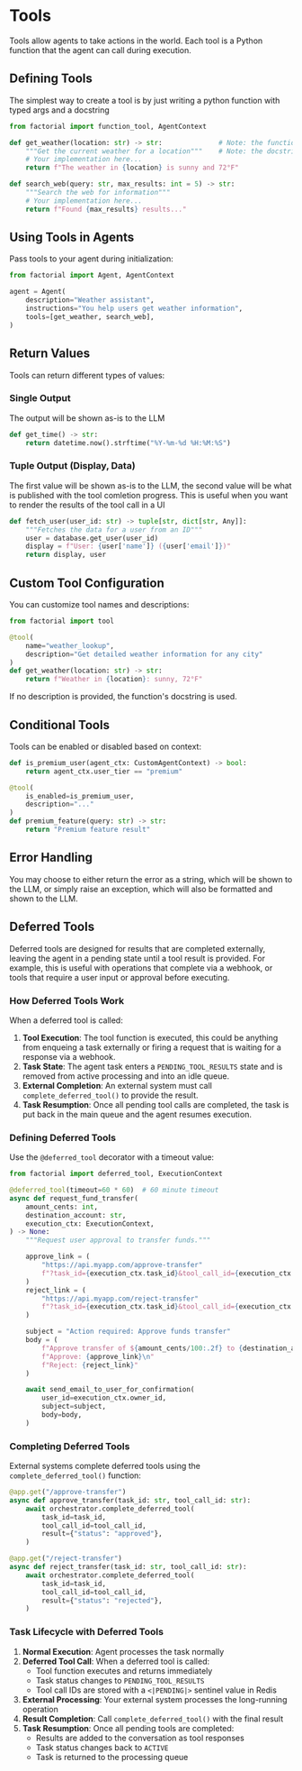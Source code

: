 # Tools

Tools allow agents to take actions in the world. Each tool is a Python function that the agent can call during execution.

## Defining Tools

The simplest way to create a tool is by just writing a python function with typed args and a docstring

```python
from factorial import function_tool, AgentContext

def get_weather(location: str) -> str:              # Note: the function args and their type hints define the schema for the tool sent to the LLM
    """Get the current weather for a location"""    # Note: the docstring is the tool description sent to the LLM
    # Your implementation here...
    return f"The weather in {location} is sunny and 72°F"

def search_web(query: str, max_results: int = 5) -> str:
    """Search the web for information"""
    # Your implementation here...
    return f"Found {max_results} results..."
```

## Using Tools in Agents

Pass tools to your agent during initialization:

```python
from factorial import Agent, AgentContext

agent = Agent(
    description="Weather assistant",
    instructions="You help users get weather information",
    tools=[get_weather, search_web],
)
```

## Return Values

Tools can return different types of values:

### Single Output
The output will be shown as-is to the LLM

```python
def get_time() -> str:
    return datetime.now().strftime("%Y-%m-%d %H:%M:%S")
```

### Tuple Output (Display, Data)
The first value will be shown as-is to the LLM, the second value will be what is published
with the tool comletion progress. 
This is useful when you want to render the results of the tool call in a UI

```python
def fetch_user(user_id: str) -> tuple[str, dict[str, Any]]:
    """Fetches the data for a user from an ID"""
    user = database.get_user(user_id)
    display = f"User: {user['name']} ({user['email']})"
    return display, user
```

## Custom Tool Configuration

You can customize tool names and descriptions:

```python
from factorial import tool

@tool(
    name="weather_lookup",
    description="Get detailed weather information for any city"
)
def get_weather(location: str) -> str:
    return f"Weather in {location}: sunny, 72°F"
```

If no description is provided, the function's docstring is used.

## Conditional Tools

Tools can be enabled or disabled based on context:

```python
def is_premium_user(agent_ctx: CustomAgentContext) -> bool:
    return agent_ctx.user_tier == "premium"

@tool(
    is_enabled=is_premium_user,
    description="..."
)
def premium_feature(query: str) -> str:
    return "Premium feature result"
```

## Error Handling

You may choose to either return the error as a string, which will be shown to the LLM, or simply raise an exception, which will also be formatted
and shown to the LLM. 


## Deferred Tools

Deferred tools are designed for results that are completed externally, leaving the agent in a pending state until a tool result is provided. For example, this is useful with operations that complete via a webhook, or tools that require a user input or approval before executing. 


### How Deferred Tools Work

When a deferred tool is called:

1. **Tool Execution**: The tool function is executed, this could be anything from enqueing a task externally or firing a request that is waiting for a response via a webhook.
2. **Task State**: The agent task enters a `PENDING_TOOL_RESULTS` state and is removed from active processing and into an idle queue.
3. **External Completion**: An external system must call `complete_deferred_tool()` to provide the result.
4. **Task Resumption**: Once all pending tool calls are completed, the task is put back in the main queue and the agent resumes execution.

### Defining Deferred Tools

Use the `@deferred_tool` decorator with a timeout value:

```python
from factorial import deferred_tool, ExecutionContext

@deferred_tool(timeout=60 * 60)  # 60 minute timeout
async def request_fund_transfer(
    amount_cents: int,
    destination_account: str,
    execution_ctx: ExecutionContext,
) -> None:
    """Request user approval to transfer funds."""

    approve_link = (
        "https://api.myapp.com/approve-transfer"
        f"?task_id={execution_ctx.task_id}&tool_call_id={execution_ctx.current_tool_call_id}"
    )
    reject_link = (
        "https://api.myapp.com/reject-transfer"
        f"?task_id={execution_ctx.task_id}&tool_call_id={execution_ctx.current_tool_call_id}"
    )

    subject = "Action required: Approve funds transfer"
    body = (
        f"Approve transfer of ${amount_cents/100:.2f} to {destination_account}.\n"
        f"Approve: {approve_link}\n"
        f"Reject: {reject_link}"
    )

    await send_email_to_user_for_confirmation(
        user_id=execution_ctx.owner_id,
        subject=subject,
        body=body,
    )
```

### Completing Deferred Tools

External systems complete deferred tools using the `complete_deferred_tool()` function: 

```python
@app.get("/approve-transfer")
async def approve_transfer(task_id: str, tool_call_id: str):
    await orchestrator.complete_deferred_tool(
        task_id=task_id,
        tool_call_id=tool_call_id,
        result={"status": "approved"},
    )

@app.get("/reject-transfer")
async def reject_transfer(task_id: str, tool_call_id: str):
    await orchestrator.complete_deferred_tool(
        task_id=task_id,
        tool_call_id=tool_call_id,
        result={"status": "rejected"},
    )
```

### Task Lifecycle with Deferred Tools

1. **Normal Execution**: Agent processes the task normally
2. **Deferred Tool Call**: When a deferred tool is called:
   - Tool function executes and returns immediately
   - Task status changes to `PENDING_TOOL_RESULTS`
   - Tool call IDs are stored with a `<|PENDING|>` sentinel value in Redis
3. **External Processing**: Your external system processes the long-running operation
4. **Result Completion**: Call `complete_deferred_tool()` with the final result
5. **Task Resumption**: Once all pending tools are completed:
   - Results are added to the conversation as tool responses
   - Task status changes back to `ACTIVE`
   - Task is returned to the processing queue
